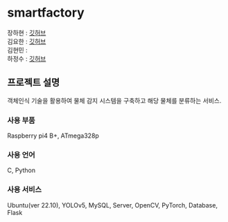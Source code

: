# smartfactory

장하현 : [깃허브](https://github.com/ndg5778)  
김요한 : [깃허브](https://github.com/kimyohan12)  
김현민 :   
하정수 : [깃허브](https://github.com/jungsu00)  


## 프로젝트 설명
객체인식 기술을 활용하여 물체 감지 시스템을 구축하고 해당 물체를 분류하는 서비스.

### 사용 부품
Raspberry pi4 B+, ATmega328p

### 사용 언어
C, Python

### 사용 서비스
Ubuntu(ver 22.10), YOLOv5, MySQL, Server, OpenCV, PyTorch, Database, Flask